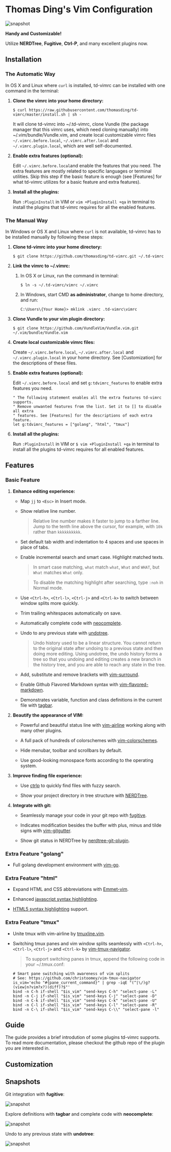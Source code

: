 # Thomas Ding's Vim Configuration #

![snapshot](snapshots/nerdtree-ctrlp.png)

**Handy and Customizable!**

Utilize **NERDTree**, **Fugitive**, **Ctrl-P**, and many excellent plugins now.

## Installation ##

### The Automatic Way ###

In OS X and Linux where `curl` is installed, td-vimrc can be installed with one command in the terminal:

1. **Clone the vimrc into your home directory:**

    ```shell
    $ curl https://raw.githubusercontent.com/thomasding/td-vimrc/master/install.sh | sh -
    ```

    It will clone td-vimrc into ~/.td-vimrc, clone Vundle (the package manager that
    this vimrc uses, which need cloning manually) into ~/.vim/bundle/Vundle.vim, and
    create local customizable vimrc files `~/.vimrc.before.local`, `~/.vimrc.after.local`
    and `~/.vimrc.plugin.local`, which are well self-documented.

2. **Enable extra features (optional):**

    Edit `~/.vimrc.before.local`and enable the features that you need. The extra
    features are mostly related to specific languages or terminal utilities. Skip
    this step if the basic feature is enough (see [Features] for what td-vimrc
    utilizes for a basic feature and extra features).

3. **Install all the plugins:**

    Run `:PluginInstall` in VIM or `vim +PluginInstall +qa` in terminal to install
    the plugins that td-vimrc requires for all the enabled features.


### The Manual Way ###

In Windows or OS X and Linux where `curl` is not available, td-vimrc has to be installed manually by following these steps:

1. **Clone td-vimrc into your home directory:**

    ```shell
    $ git clone https://github.com/thomasding/td-vimrc.git ~/.td-vimrc
    ```

2. **Link the vimrc to ~/.vimrc:**

    1. In OS X or Linux, run the command in terminal:

        ```shell
        $ ln -s ~/.td-vimrc/vimrc ~/.vimrc
        ```

    2. In Windows, start CMD **as administrator**, change to home directory, and run:

        ```shell
        C:\Users\{Your Home}> mklink .vimrc .td-vimrc\vimrc
        ```

3. **Clone Vundle to your vim plugin directory:**

    ```shell
    $ git clone https://github.com/VundleVim/Vundle.vim.git ~/.vim/bundle/Vundle.vim
    ```

4. **Create local customizable vimrc files:**

    Create `~/.vimrc.before.local`, `~/.vimrc.after.local` and `~/.vimrc.plugin.local`
    in your home directory. See [Customization] for the descriptions of these files.

5. **Enable extra features (optional):**

    Edit `~/.vimrc.before.local` and set `g:tdvimrc_features` to enable extra features you need.

    ```VimL
    " The following statement enables all the extra features td-vimrc supports.
    " Remove unwanted features from the list. Set it to [] to disable all extra
    " features. See [Features] for the descriptions of each extra feature.
    let g:tdvimrc_features = ["golang", "html", "tmux"]
    ```

6. **Install all the plugins:**

    Run `:PluginInstall` in VIM or `$ vim +PluginInstall +qa` in terminal to
    install all the plugins td-vimrc requires for all enabled features.

## Features ##

### Basic Feature ###

1. **Enhance editing experience:**

    * Map `jj` to `<Esc>` in Insert mode.
    * Show relative line number.

        > Relative line number makes it faster to jump to a farther line. Jump to the
        > tenth line above the cursor, for example, with `10k` rather than `kkkkkkkkkk`.

    * Set default tab width and indentation to 4 spaces and use spaces in place
of tabs.

    * Enable incremental search and smart case. Highlight matched texts.

        > In smart case matching, `what` match `what`, `What` and `WHAT`, but `What`
        > matches `What` only.

        > To disable the matching highlight after searching, type `:noh` in Normal
        > mode.

    * Use `<Ctrl-h>`, `<Ctrl-l>`, `<Ctrl-j>` and `<Ctrl-k>` to switch between window splits more quickly.

    * Trim trailing whitespaces automatically on save.

    * Automatically complete code with [neocomplete](https://github.com/Shougo/neocomplete.vim).

    * Undo to any previous state with [undotree](https://github.com/Shougo/neocomplete.vim).

        > Undo history used to be a linear structure. You cannot return to the
        > original state after undoing to a previous state and then doing more
        > editing. Using undotree, the undo history forms a tree so that you
        > undoing and editing creates a new branch in the history tree, and you
        > are able to reach any state in the tree.

    * Add, substitute and remove brackets with [vim-surround](https://github.com/tpope/vim-surround).

    * Enable Github Flavored Markdown syntax with [vim-flavored-markdown](https://github.com/jtratner/vim-flavored-markdown).

    * Demonstrates variable, function and class definitions in the current file with [tagbar](https://github.com/majutsushi/tagbar).

2. **Beautify the appearance of VIM:**

    * Powerful and beautiful status line with [vim-airline](https://github.com/bling/vim-airline) working along with many other plugins.

    * A full pack of hundreds of colorschemes with [vim-colorschemes](https://github.com/flazz/vim-colorschemes).

    * Hide menubar, toolbar and scrollbars by default.

    * Use good-looking monospace fonts according to the operating system.

3. **Improve finding file experience:**

    * Use [ctrlp](https://github.com/kien/ctrlp.vim) to quickly find files with fuzzy search.

    * Show your project directory in tree structure with [NERDTree](https://github.com/scrooloose/nerdtree).

4. **Integrate with git:**

    * Seamlessly manage your code in your git repo with [fugitive](https://github.com/tpope/vim-fugitive).

    * Indicates modification besides the buffer with plus, minus and tilde signs with [vim-gitgutter](https://github.com/airblade/vim-gitgutter).

    * Show git status in NERDTree by [nerdtree-git-plugin](https://github.com/Xuyuanp/nerdtree-git-plugin).

### Extra Feature "golang" ###

* Full golang development environment with [vim-go](https://github.com/fatih/vim-go).

### Extra Feature "html" ###

* Expand HTML and CSS abbreviations with [Emmet-vim](https://github.com/mattn/emmet-vim).

* Enhanced [javascript syntax highlighting](https://github.com/pangloss/vim-javascript).

* [HTML5 syntax highlighting](https://github.com/othree/html5.vim) support.

### Extra Feature "tmux" ###

* Unite tmux with vim-airline by [tmuxline.vim](https://github.com/edkolev/tmuxline.vim).

* Switching tmux panes and vim window splits seamlessly with `<Ctrl-h>`, `<Ctrl-l>`, `<Ctrl-j>`
and `<Ctrl-k>` by [vim-tmux-navigator](https://github.com/christoomey/vim-tmux-navigator).

    > To support switching panes in tmux, append the following code in your ~/.tmux.conf:

    ```
    # Smart pane switching with awareness of vim splits
    # See: https://github.com/christoomey/vim-tmux-navigator
    is_vim='echo "#{pane_current_command}" | grep -iqE "(^|\/)g?(view|n?vim?x?)(diff)?$"'
    bind -n C-h if-shell "$is_vim" "send-keys C-h" "select-pane -L"
    bind -n C-j if-shell "$is_vim" "send-keys C-j" "select-pane -D"
    bind -n C-k if-shell "$is_vim" "send-keys C-k" "select-pane -U"
    bind -n C-l if-shell "$is_vim" "send-keys C-l" "select-pane -R"
    bind -n C-\ if-shell "$is_vim" "send-keys C-\\" "select-pane -l"
    ```

## Guide ##

The guide provides a brief introdution of some plugins td-vimrc supports.
To read more documentation, please checkout the github repo of the plugin you are interested in.

## Customization ##

## Snapshots ##

Git integration with **fugitive**:

![snapshot](snapshots/fugitive.png)

Explore definitions with **tagbar** and complete code with **neocomplete**:

![snapshot](snapshots/tagbar-neocomplete.png)

Undo to any previous state with **undotree**:

![snapshot](snapshots/undotree.png)
